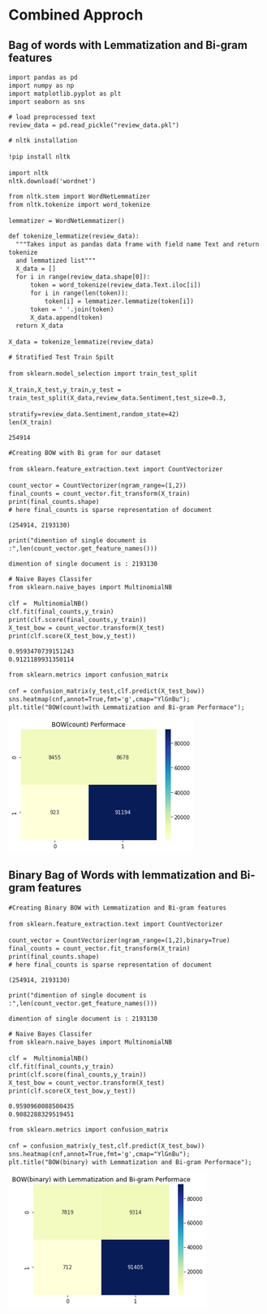 
# Combined Approch
## Bag of words with Lemmatization and Bi-gram features


```
import pandas as pd 
import numpy as np
import matplotlib.pyplot as plt
import seaborn as sns
```


```
# load preprocessed text
review_data = pd.read_pickle("review_data.pkl")
```


```
# nltk installation

!pip install nltk

import nltk
nltk.download('wordnet')
```


```
from nltk.stem import WordNetLemmatizer
from nltk.tokenize import word_tokenize

lemmatizer = WordNetLemmatizer()
```


```
def tokenize_lemmatize(review_data):
  """Takes input as pandas data frame with field name Text and return tokenize 
  and lemmatized list"""
  X_data = []
  for i in range(review_data.shape[0]):
      token = word_tokenize(review_data.Text.iloc[i])
      for i in range(len(token)):
          token[i] = lemmatizer.lemmatize(token[i])
      token = ' '.join(token)
      X_data.append(token)
  return X_data
 
X_data = tokenize_lemmatize(review_data)

```


```
# Stratified Test Train Spilt

from sklearn.model_selection import train_test_split

X_train,X_test,y_train,y_test = train_test_split(X_data,review_data.Sentiment,test_size=0.3,
                                                 stratify=review_data.Sentiment,random_state=42)
len(X_train)
```




    254914




```
#Creating BOW with Bi gram for our dataset

from sklearn.feature_extraction.text import CountVectorizer

count_vector = CountVectorizer(ngram_range=(1,2))
final_counts = count_vector.fit_transform(X_train)
print(final_counts.shape)
# here final_counts is sparse representation of document
```

    (254914, 2193130)



```
print("dimention of single document is :",len(count_vector.get_feature_names()))
```

    dimention of single document is : 2193130



```
# Naive Bayes Classifer
from sklearn.naive_bayes import MultinomialNB

clf =  MultinomialNB()
clf.fit(final_counts,y_train)
print(clf.score(final_counts,y_train))
X_test_bow = count_vector.transform(X_test)
print(clf.score(X_test_bow,y_test))
```

    0.9593470739151243
    0.9121189931350114



```
from sklearn.metrics import confusion_matrix

cnf = confusion_matrix(y_test,clf.predict(X_test_bow))
sns.heatmap(cnf,annot=True,fmt='g',cmap="YlGnBu");
plt.title("BOW(count)with Lemmatization and Bi-gram Performace");
```


![png](resources/output_10_0.png)


## Binary Bag of Words with lemmatization and Bi-gram features


```
#Creating Binary BOW with Lemmatization and Bi-gram features

from sklearn.feature_extraction.text import CountVectorizer

count_vector = CountVectorizer(ngram_range=(1,2),binary=True)
final_counts = count_vector.fit_transform(X_train)
print(final_counts.shape)
# here final_counts is sparse representation of document
```

    (254914, 2193130)



```
print("dimention of single document is :",len(count_vector.get_feature_names()))
```

    dimention of single document is : 2193130



```
# Naive Bayes Classifer
from sklearn.naive_bayes import MultinomialNB

clf =  MultinomialNB()
clf.fit(final_counts,y_train)
print(clf.score(final_counts,y_train))
X_test_bow = count_vector.transform(X_test)
print(clf.score(X_test_bow,y_test))
```

    0.9590960088500435
    0.9082288329519451



```
from sklearn.metrics import confusion_matrix

cnf = confusion_matrix(y_test,clf.predict(X_test_bow))
sns.heatmap(cnf,annot=True,fmt='g',cmap="YlGnBu");
plt.title("BOW(binary) with Lemmatization and Bi-gram Performace");
```


![png](resources/output_15_0.png)


